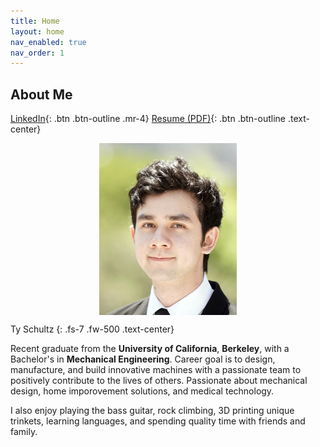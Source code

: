 ```yaml
---
title: Home
layout: home
nav_enabled: true
nav_order: 1
---
```

About Me
---

[LinkedIn](https://www.linkedin.com/in/ty-schultz/){: .btn .btn-outline .mr-4}
[Resume (PDF)](/assets/basicResume.pdf){: .btn .btn-outline .text-center}

<div style="display: flex; justify-content: center; gap: 20px;">
    <img src="assets/profheadshot.jpg" style="height: 275px; width: auto;">
    
</div>

Ty Schultz
{: .fs-7 .fw-500 .text-center}

Recent graduate from the **University of California**, **Berkeley**, with a Bachelor's in **Mechanical Engineering**. Career goal is to design, manufacture, and build innovative machines with a passionate team to positively contribute to the lives of others. Passionate about mechanical design, home imporovement solutions, and medical technology.

I also enjoy playing the bass guitar, rock climbing, 3D printing unique trinkets, learning languages, and spending quality time with friends and family.

